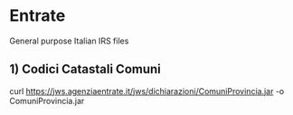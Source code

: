 # Entrate
General purpose Italian IRS files

## 1) Codici Catastali Comuni
curl https://jws.agenziaentrate.it/jws/dichiarazioni/ComuniProvincia.jar -o ComuniProvincia.jar
